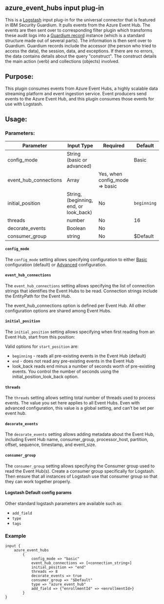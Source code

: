 ## azure_event_hubs input plug-in

This is a [Logstash](https://github.com/elastic/logstash) input plug-in for the universal connector that is featured in IBM Security Guardium. It pulls events from the Azure Event Hub. The events are then sent over to corresponding filter plugin which transforms these audit logs into a [Guardium record](https://github.com/IBM/universal-connectors/blob/main/common/src/main/java/com/ibm/guardium/universalconnector/commons/structures/Record.java)  instance (which is a standard structure made out of several parts). The information is then sent over to Guardium. Guardium records include the accessor (the person who tried to access the data), the session, data, and exceptions. If there are no errors, the data contains details about the query "construct". The construct details the main action (verb) and collections (objects) involved.


## Purpose:

This plugin consumes events from Azure Event Hubs, a highly scalable data streaming platform and event ingestion service. Event producers send events to the Azure Event Hub, and this plugin consumes those events for use with Logstash.

## Usage:

### Parameters:
	
| Parameter | Input Type | Required | Default |
|-----------|------------|----------|---------|
| config_mode | String (basic or advanced) |  | Basic |
| event_hub_connections | Array | Yes, when config_mode => basic |  |
| initial_position | String, (beginning, end, or look_back) | No | `beginning` |
| threads | number | No | 16 |
| decorate_events | Boolean | No | |
| consumer_group | string | No | $Default |



#### `config_mode`
The `config_mode` setting allows specifying configuration to either [Basic](https://www.elastic.co/guide/en/logstash/current/plugins-inputs-azure_event_hubs.html#plugins-inputs-azure_event_hubs-eh_basic_config) configuration (default) or [Advanced](https://www.elastic.co/guide/en/logstash/current/plugins-inputs-azure_event_hubs.html#plugins-inputs-azure_event_hubs-eh_advanced_config) configuration.

#### `event_hub_connections`
The `event_hub_connections` setting allows specifying the list of connection strings that identifies the Event Hubs to be read. Connection strings include the EntityPath for the Event Hub.

The event_hub_connections option is defined per Event Hub. All other configuration options are shared among Event Hubs.

#### `initial_position`
The `initial_position` setting allows specifying when first reading from an Event Hub, start from this position:

Valid options for `start_position` are:
* `beginning` - reads all pre-existing events in the Event Hub (default)
* `end` - does not read any pre-existing events in the Event Hub
* look_back reads end minus a number of seconds worth of pre-existing events. You control the number of seconds using the initial_position_look_back option.

#### `threads`
The `threads` setting allows setting total number of threads used to process events. The value you set here applies to all Event Hubs. Even with advanced configuration, this value is a global setting, and can’t be set per event hub.

#### `decorate_events`
The `decorate_events` setting allows adding metadata about the Event Hub, including Event Hub name, consumer_group, processor_host, partition, offset, sequence, timestamp, and event_size.

#### `consumer_group`
The `consumer_group` setting allows specifying the Consumer group used to read the Event Hub(s). Create a consumer group specifically for Logstash. Then ensure that all instances of Logstash use that consumer group so that they can work together properly.

#### Logstash Default config params
Other standard logstash parameters are available such as:
* `add_field`
* `type`
* `tags`

### Example

	input {
		azure_event_hubs 
			{
				config_mode => "basic"
				event_hub_connections => [<connection_string>]
				initial_position => "end"
				threads => 8
				decorate_events => true
				consumer_group => "$Default" 
				type => "azure_event_hub"
				add_field => {"enrollmentId" => <enrollmentId>}	
			}
	}

